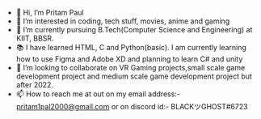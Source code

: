 - 👋 Hi, I’m Pritam Paul
- 👀 I’m interested in coding, tech stuff, movies, anime and gaming
- 🌱 I’m currently pursuing B.Tech(Computer Science and Engineering) at KIIT, BBSR.
- 📚 I have learned HTML, C and Python(basic). I am currently learning how to use Figma and Adobe XD and planning to learn C# and unity
- 💞️ I’m looking to collaborate on VR Gaming projects,small scale game development project and medium scale game development project but after 2022.
- 📫 How to reach me at out on my email address:- pritam1pal2000@gmail.com or on discord id:- BLACKツGHOST#6723


<!--You need to rename your @Metro007 to PritamPaul01, so that it will appear on your profile.--!>
<!---
Metro007/Metro007 is a ✨ special ✨ repository because its `README.md` (this file) appears on your GitHub profile.
You can click the Preview link to take a look at your changes.
--->
